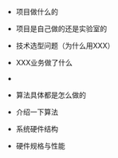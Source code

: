 - 项目做什么的
- 项目是自己做的还是实验室的

- 技术选型问题（为什么用XXX）
- XXX业务做了什么
- 

- 算法具体都是怎么做的
- 介绍一下算法
- 系统硬件结构
- 硬件规格与性能
